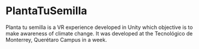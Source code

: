 # PlantaTuSemilla
Planta tu semilla is a VR experience developed in Unity which objective is to make awareness of climate change. It was developed at the Tecnológico de Monterrey, Querétaro Campus in a week.
